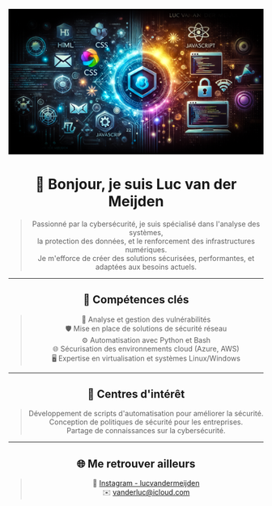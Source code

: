 <div align="center">

![Image de base de mon Readme](Image-Base.webp)

# 👋 Bonjour, je suis **Luc van der Meijden**

> Passionné par la cybersécurité, je suis spécialisé dans l'analyse des systèmes,  
> la protection des données, et le renforcement des infrastructures numériques.  
> Je m'efforce de créer des solutions sécurisées, performantes, et adaptées aux besoins actuels.

---

## 🔐 **Compétences clés**  
> 🔎 Analyse et gestion des vulnérabilités  
> 🛡️ Mise en place de solutions de sécurité réseau  
> ⚙️ Automatisation avec Python et Bash  
> 🌐 Sécurisation des environnements cloud (Azure, AWS)  
> 🖥️ Expertise en virtualisation et systèmes Linux/Windows  

---

## 🌟 **Centres d'intérêt**  
> Développement de scripts d'automatisation pour améliorer la sécurité.  
> Conception de politiques de sécurité pour les entreprises.  
> Partage de connaissances sur la cybersécurité.  

---

## 🌐 **Me retrouver ailleurs**  
> 📸 [Instagram - lucvandermeijden](https://www.instagram.com/lucvandermeijden)  
> ✉️ vanderluc@icloud.com  

</div>
